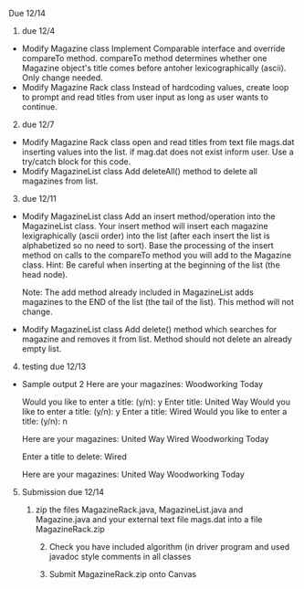 Due 12/14

1) due 12/4 
- Modify Magazine class
  Implement Comparable interface and override compareTo method. 
  compareTo method determines whether one Magazine object's title 
  comes before antoher lexicographically (ascii). Only change needed.
- Modify Magazine Rack class
  Instead of hardcoding values, create loop to prompt and read titles from 
  user input as long as user wants to continue.

2) due 12/7
- Modify Magazine Rack class
  open and read titles from text file mags.dat inserting values into the list.
  if mag.dat does not exist inform user. Use a try/catch block for this code.
- Modify MagazineList class
  Add deleteAll() method to delete all magazines from list. 


3) due 12/11
- Modify MagazineList class
  Add an insert method/operation into the MagazineList class. Your insert method 
  will insert each magazine lexigraphically (ascii order) into the list (after 
  each insert the list is alphabetized so no need to sort).  Base the processing 
  of the insert method on calls to the compareTo method you will add to the Magazine 
  class. Hint:  Be careful when inserting at the beginning of the list (the head node).

  Note: The add method already included in MagazineList adds magazines to the END of the 
        list (the tail of the list). This method will not change.

- Modify MagazineList class
  Add delete() method which searches for magazine and removes it from list. 
  Method should not delete an already empty list.

4) testing due 12/13
- Sample output 2
	Here are your magazines:
	Woodworking Today

	Would you like to enter a title: (y/n): y
	Enter title: United Way
	Would you like to enter a title: (y/n): y
	Enter a title: Wired
	Would you like to enter a title: (y/n): n

	Here are your magazines:
	United Way
	Wired
	Woodworking Today

	Enter a title to delete: Wired

	Here are your magazines:
	United Way
	Woodworking Today	


5) Submission due 12/14

	1) zip the files MagazineRack.java, MagazineList.java and Magazine.java
           and your external text file mags.dat into a file MagazineRack.zip 

        2) Check you have included algorithm (in driver program and used 
           javadoc style comments in all classes

        3)  Submit MagazineRack.zip onto Canvas


